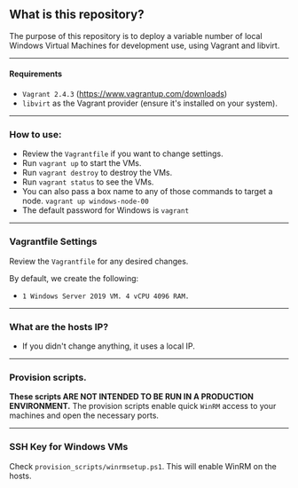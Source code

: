 ## What is this repository?
The purpose of this repository is to deploy a variable number of local Windows Virtual Machines for development use, using Vagrant and libvirt.

---
#### Requirements
- `Vagrant 2.4.3` (https://www.vagrantup.com/downloads)
- `libvirt` as the Vagrant provider (ensure it's installed on your system).

---
### How to use:
- Review the `Vagrantfile` if you want to change settings.
- Run `vagrant up` to start the VMs.
- Run `vagrant destroy` to destroy the VMs.
- Run `vagrant status` to see the VMs.
- You can also pass a box name to any of those commands to target a node.
  `vagrant up windows-node-00`
- The default password for Windows is `vagrant`
---
### Vagrantfile Settings
Review the `Vagrantfile` for any desired changes.

By default, we create the following:
- `1 Windows Server 2019 VM. 4 vCPU 4096 RAM.`

---
### What are the hosts IP?
- If you didn't change anything, it uses a local IP.

---
### Provision scripts.
**These scripts ARE NOT INTENDED TO BE RUN IN A PRODUCTION ENVIRONMENT.**
The provision scripts enable quick `WinRM` access to your machines and open the necessary ports.

---
### SSH Key for Windows VMs
Check `provision_scripts/winrmsetup.ps1`. This will enable WinRM on the hosts.
